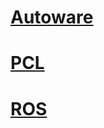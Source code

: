 # [Autoware](https://www.autoware.org/)
# [PCL](https://pointclouds.org/)
# [ROS](https://www.ros.org/)